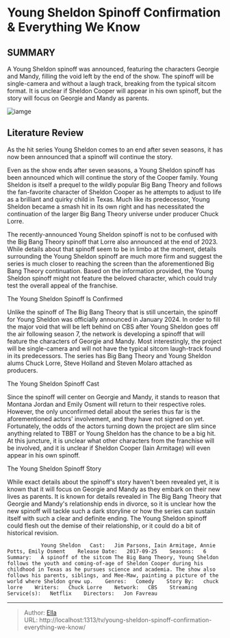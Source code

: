 # Young Sheldon Spinoff Confirmation &amp; Everything We Know


## SUMMARY 



  A Young Sheldon spinoff was announced, featuring the characters Georgie and Mandy, filling the void left by the end of the show.   The spinoff will be single-camera and without a laugh track, breaking from the typical sitcom format.   It is unclear if Sheldon Cooper will appear in his own spinoff, but the story will focus on Georgie and Mandy as parents.  

![iamge](https://static1.srcdn.com/wordpress/wp-content/uploads/2024/01/georgie-and-mandy.jpg)

## Literature Review
As the hit series Young Sheldon comes to an end after seven seasons, it has now been announced that a spinoff will continue the story.




Even as the show ends after seven seasons, a Young Sheldon spinoff has been announced which will continue the story of the Cooper family. Young Sheldon is itself a prequel to the wildly popular Big Bang Theory and follows the fan-favorite character of Sheldon Cooper as he attempts to adjust to life as a brilliant and quirky child in Texas. Much like its predecessor, Young Sheldon became a smash hit in its own right and has necessitated the continuation of the larger Big Bang Theory universe under producer Chuck Lorre. 




The recently-announced Young Sheldon spinoff is not to be confused with the Big Bang Theory spinoff that Lorre also announced at the end of 2023. While details about that spinoff seem to be in limbo at the moment, details surrounding the Young Sheldon spinoff are much more firm and suggest the series is much closer to reaching the screen than the aforementioned Big Bang Theory continuation. Based on the information provided, the Young Sheldon spinoff might not feature the beloved character, which could truly test the overall appeal of the franchise. 


 The Young Sheldon Spinoff Is Confirmed 
          

Unlike the spinoff of The Big Bang Theory that is still uncertain, the spinoff for Young Sheldon was officially announced in January 2024. In order to fill the major void that will be left behind on CBS after Young Sheldon goes off the air following season 7, the network is developing a spinoff that will feature the characters of Georgie and Mandy. Most interestingly, the project will be single-camera and will not have the typical sitcom laugh-track found in its predecessors. The series has Big Bang Theory and Young Sheldon alums Chuck Lorre, Steve Holland and Steven Molaro attached as producers. 






 The Young Sheldon Spinoff Cast 
          

Since the spinoff will center on Georgie and Mandy, it stands to reason that Montana Jordan and Emily Osment will return to their respective roles. However, the only unconfirmed detail about the series thus far is the aforementioned actors&#39; involvement, and they have not signed on yet. Fortunately, the odds of the actors turning down the project are slim since anything related to TBBT or Young Sheldon has the chance to be a big hit. At this juncture, it is unclear what other characters from the franchise will be involved, and it is unclear if Sheldon Cooper (Iain Armitage) will even appear in his own spinoff.



 The Young Sheldon Spinoff Story 
          




While exact details about the spinoff&#39;s story haven&#39;t been revealed yet, it is known that it will focus on Georgie and Mandy as they embark on their new lives as parents. It is known for details revealed in The Big Bang Theory that Georgie and Mandy&#39;s relationship ends in divorce, so it is unclear how the new spinoff will tackle such a dark storyline or how the series can sustain itself with such a clear and definite ending. The Young Sheldon spinoff could flesh out the demise of their relationship, or it could do a bit of historical revision. 

               Young Sheldon   Cast:   Jim Parsons, Iain Armitage, Annie Potts, Emily Osment    Release Date:   2017-09-25    Seasons:   6    Summary:   A spinoff of the sitcom The Big Bang Theory, Young Sheldon follows the youth and coming-of-age of Sheldon Cooper during his childhood in Texas as he pursues science and academia. The show also follows his parents, siblings, and Mee-Maw, painting a picture of the world where Sheldon grew up.    Genres:   Comedy    Story By:   chuck lorre    Writers:   Chuck Lorre    Network:   CBS    Streaming Service(s):   Netflix    Directors:   Jon Favreau      

---

> Author: [Ella](https://instagram.hk.cn/)  
> URL: http://localhost:1313/tv/young-sheldon-spinoff-confirmation-everything-we-know/  

